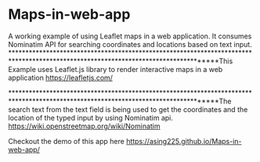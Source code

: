 # Maps-in-web-app
A working example of using Leaflet maps in a web application. It consumes Nominatim API for searching coordinates and locations based on text input.
***********************************************************************************************************************************This Example uses Leaflet.js library to render interactive maps in a web application
https://leafletjs.com/

***********************************************************************************************************************************The search text from the text field is being used to get the coordinates and the location of the typed input by using Nominatim api.
https://wiki.openstreetmap.org/wiki/Nominatim


Checkout the demo of this app here
https://asing225.github.io/Maps-in-web-app/
